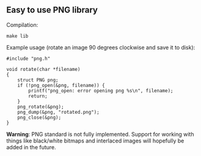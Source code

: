 ## Easy to use PNG library

Compilation:

```make lib```

Example usage (rotate an image 90 degrees clockwise and save it to disk):

```
#include "png.h"

void rotate(char *filename)
{
	struct PNG png;
	if (!png_open(&png, filename)) {
		printf("png_open: error opening png %s\n", filename);
		return;
	}
	png_rotate(&png);
	png_dump(&png, "rotated.png");
	png_close(&png);
}
```

**Warning**: PNG standard is not fully implemented. Support for working with things like black/white bitmaps and interlaced images will hopefully be added in the future.
